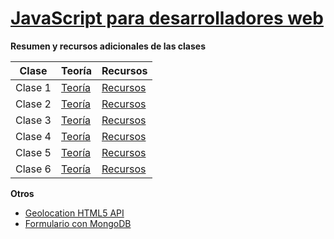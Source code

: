 [JavaScript para desarrolladores web](http://fictizia.com/formacion/curso_javascript)
=================

**Resumen y recursos adicionales de las clases**

Clase | Teoría | Recursos
------------ | ------------- | -------------
Clase 1 | [Teoría](https://github.com/UlisesGascon/curso-js-web-developers-092015/blob/master/Ulises/teoria/clase1.js) | [Recursos](https://github.com/UlisesGascon/curso-js-web-developers-092015/blob/master/Ulises/recursos/clase1.md)
Clase 2 | [Teoría](https://github.com/UlisesGascon/curso-js-web-developers-092015/blob/master/Ulises/teoria/clase2.js) | [Recursos](https://github.com/UlisesGascon/curso-js-web-developers-092015/blob/master/Ulises/recursos/clase2.md)
Clase 3 | [Teoría](https://github.com/UlisesGascon/curso-js-web-developers-092015/blob/master/Ulises/teoria/clase3.js) | [Recursos](https://github.com/UlisesGascon/curso-js-web-developers-092015/blob/master/Ulises/recursos/clase3.md)
Clase 4 | [Teoría](https://github.com/UlisesGascon/curso-js-web-developers-092015/blob/master/Ulises/teoria/clase4.js) | [Recursos](https://github.com/UlisesGascon/curso-js-web-developers-092015/blob/master/Ulises/recursos/clase4.md)
Clase 5 | [Teoría](https://github.com/UlisesGascon/curso-js-web-developers-092015/blob/master/Ulises/teoria/clase5.js) | [Recursos](https://github.com/UlisesGascon/curso-js-web-developers-092015/blob/master/Ulises/recursos/clase5.md)
Clase 6 | [Teoría](https://github.com/UlisesGascon/curso-js-web-developers-092015/blob/master/Ulises/teoria/clase6.js) | [Recursos](https://github.com/UlisesGascon/curso-js-web-developers-092015/blob/master/Ulises/recursos/clase6.md)


**Otros**

- [Geolocation HTML5 API](https://github.com/UlisesGascon/curso-js-web-developers-092015/blob/master/Ulises/otros/geolocation)
- [Formulario con MongoDB](https://github.com/UlisesGascon/curso-js-web-developers-092015/tree/master/Ulises/otros/formularioMongoDB)